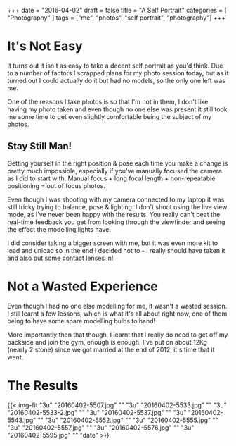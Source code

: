 +++
date = "2016-04-02"
draft = false
title = "A Self Portrait"
categories = [ "Photography" ]
tags = ["me", "photos", "self portrait", "photography"]
+++

# It's Not Easy
It turns out it isn't as easy to take a decent self portrait as you'd think.  Due to a number of factors I scrapped plans for my photo session today, but as it turned out I could actually do it but had no models, so the only one left was me.

One of the reasons I take photos is so that I'm not in them, I don't like having my photo taken and even though no one else was present it still took me some time to get even slightly comfortable being the subject of my photos.

## Stay Still Man!
Getting yourself in the right position & pose each time you make a change is pretty much impossible, especially if you've manually focused the camera as I did to start with.  Manual focus + long focal length + non-repeatable positioning = out of focus photos.

Even though I was shooting with my camera connected to my laptop it was still tricky trying to balance, pose & lighting.  I don't shoot using the live view mode, as I've never been happy with the results.  You really can't beat the real-time feedback you get from looking through the viewfinder and seeing the effect the modelling lights have.

I did consider taking a bigger screen with me, but it was even more kit to load and unload so in the end I decided not to - I really should have taken it and also put some contact lenses in!

# Not a Wasted Experience
Even though I had no one else modelling for me, it wasn't a wasted session.  I still learnt a few lessons, which is what it's all about right now, one of them being to have some spare modelling bulbs to hand!

More importantly then that though, I learnt that I really do need to get off my backside and join the gym, enough is enough.  I've put on about 12Kg (nearly 2 stone) since we got married at the end of 2012, it's time that it went.

# The Results
{{< img-fit
    "3u" "20160402-5507.jpg" ""
    "3u" "20160402-5533.jpg" ""
    "3u" "20160402-5533-2.jpg" ""
    "3u" "20160402-5537.jpg" ""
    "3u" "20160402-5543.jpg" ""
    "3u" "20160402-5552.jpg" ""
    "3u" "20160402-5555.jpg" ""
    "3u" "20160402-5557.jpg" ""
    "3u" "20160402-5576.jpg" ""
    "3u" "20160402-5595.jpg" ""
    "date" >}}